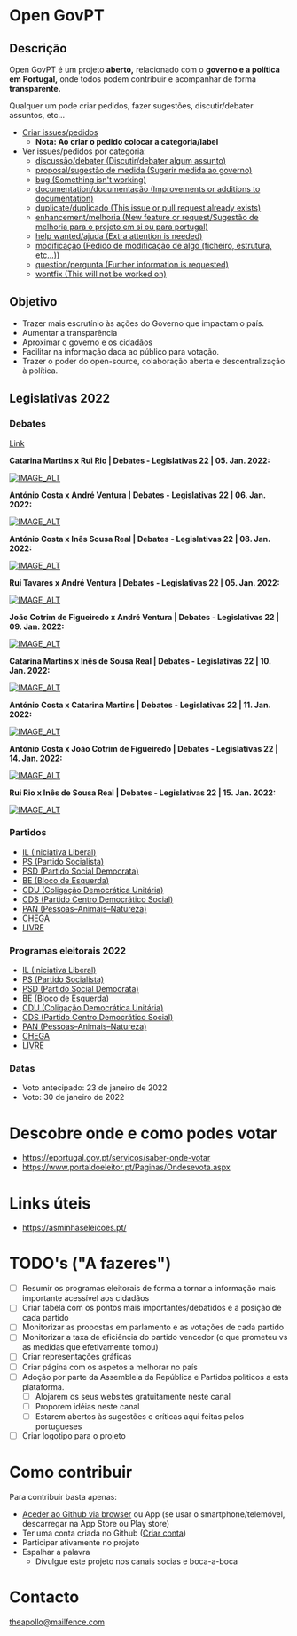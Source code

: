 # Open GovPT

## Descrição

Open GovPT é um projeto **aberto,** relacionado com o **governo e a política em Portugal,** onde todos podem contribuir e acompanhar de forma **transparente.**

Qualquer um pode criar pedidos, fazer sugestões, discutir/debater assuntos, etc...

* [Criar issues/pedidos](https://github.com/theapollodev/opengovpt/issues/new)
  + **Nota: Ao criar o pedido colocar a categoria/label**
* Ver issues/pedidos por categoria:
  + [discussão/debater (Discutir/debater algum assunto)](https://github.com/theapollodev/opengovpt/labels/discuss%C3%A3o%2Fdebater)
  + [proposal/sugestão de medida (Sugerir medida ao governo)](https://github.com/theapollodev/opengovpt/labels/proposal%2Fsugest%C3%A3o%20de%20medida)
  + [bug (Something isn't working)](https://github.com/theapollodev/opengovpt/labels/bug)
  + [documentation/documentação (Improvements or additions to documentation)](https://github.com/theapollodev/opengovpt/labels/documentation%2Fdocumenta%C3%A7%C3%A3o)
  + [duplicate/duplicado (This issue or pull request already exists)](https://github.com/theapollodev/opengovpt/labels/duplicate%2Fduplicado)
  + [enhancement/melhoria (New feature or request/Sugestão de melhoria para o projeto em si ou para portugal)](https://github.com/theapollodev/opengovpt/labels/enhancement%2Fmelhoria)
  + [help wanted/ajuda (Extra attention is needed)](https://github.com/theapollodev/opengovpt/labels/help%20wanted%2Fajuda)
  + [modificação (Pedido de modificação de algo (ficheiro, estrutura, etc...))](https://github.com/theapollodev/opengovpt/labels/modifica%C3%A7%C3%A3o)
  + [question/pergunta (Further information is requested)](https://github.com/theapollodev/opengovpt/labels/question%2Fpergunta)
  + [wontfix (This will not be worked on)](https://github.com/theapollodev/opengovpt/labels/wontfix)

## Objetivo

* Trazer mais escrutínio às ações do Governo que impactam o país.
* Aumentar a transparência
* Aproximar o governo e os cidadãos
* Facilitar na informação dada ao público para votação.
* Trazer o poder do open-source, colaboração aberta e descentralização à política.

## Legislativas 2022

### Debates

[Link](https://www.youtube.com/watch?v=MmOfP5C91GY&list=PLWV3iGaBzBZJLPEJiLY6ZYqQZcS8lz1yG)

**Catarina Martins x Rui Rio | Debates - Legislativas 22 | 05. Jan. 2022:**

[![IMAGE_ALT](http://img.youtube.com/vi/MmOfP5C91GY/0.jpg)](https://youtu.be/MmOfP5C91GY?list=PLWV3iGaBzBZJLPEJiLY6ZYqQZcS8lz1yG)

**António Costa x André Ventura | Debates - Legislativas 22 | 06. Jan. 2022:**

[![IMAGE_ALT](http://img.youtube.com/vi/a-JWXccTuso/0.jpg)](https://www.youtube.com/watch?v=a-JWXccTuso&list=PLWV3iGaBzBZJLPEJiLY6ZYqQZcS8lz1yG&index=2)

**António Costa x Inês Sousa Real | Debates - Legislativas 22 | 08. Jan. 2022:**

[![IMAGE_ALT](http://img.youtube.com/vi/ODSnceXh-oA/0.jpg)](https://www.youtube.com/watch?v=ODSnceXh-oA&list=PLWV3iGaBzBZJLPEJiLY6ZYqQZcS8lz1yG&index=6)

**Rui Tavares x André Ventura | Debates - Legislativas 22 | 05. Jan. 2022:**

[![IMAGE_ALT](http://img.youtube.com/vi/lMZdnnBp5sU/0.jpg)](https://www.youtube.com/watch?v=lMZdnnBp5sU&list=PLWV3iGaBzBZJLPEJiLY6ZYqQZcS8lz1yG&index=7)

**João Cotrim de Figueiredo x André Ventura | Debates - Legislativas 22 | 09. Jan. 2022:**

[![IMAGE_ALT](http://img.youtube.com/vi/NYhVLAr2TKA/0.jpg)](https://www.youtube.com/watch?v=NYhVLAr2TKA&list=PLWV3iGaBzBZJLPEJiLY6ZYqQZcS8lz1yG&index=8)

**Catarina Martins x Inês de Sousa Real | Debates - Legislativas 22 | 10. Jan. 2022:**

[![IMAGE_ALT](http://img.youtube.com/vi/MbJM3AuRcNs/0.jpg)](https://www.youtube.com/watch?v=MbJM3AuRcNs&list=PLWV3iGaBzBZJLPEJiLY6ZYqQZcS8lz1yG&index=9)

**António Costa x Catarina Martins | Debates - Legislativas 22 | 11. Jan. 2022:**

[![IMAGE_ALT](http://img.youtube.com/vi/qYgRgK_HoLw/0.jpg)](https://www.youtube.com/watch?v=qYgRgK_HoLw&list=PLWV3iGaBzBZJLPEJiLY6ZYqQZcS8lz1yG&index=10)

**António Costa x João Cotrim de Figueiredo | Debates - Legislativas 22 | 14. Jan. 2022:**

[![IMAGE_ALT](http://img.youtube.com/vi/ZT4a_VXcJ2E/0.jpg)](https://www.youtube.com/watch?v=ZT4a_VXcJ2E&list=PLWV3iGaBzBZJLPEJiLY6ZYqQZcS8lz1yG&index=12)

**Rui Rio x Inês de Sousa Real | Debates - Legislativas 22 | 15. Jan. 2022:**

[![IMAGE_ALT](http://img.youtube.com/vi/rCwdCwzpsto/0.jpg)](https://www.youtube.com/watch?v=rCwdCwzpsto&list=PLWV3iGaBzBZJLPEJiLY6ZYqQZcS8lz1yG&index=13)

### Partidos

* [IL (Iniciativa Liberal)](https://iniciativaliberal.pt/)
* [PS (Partido Socialista)](https://ps.pt/)
* [PSD (Partido Social Democrata)](https://www.psd.pt/)
* [BE (Bloco de Esquerda)](https://programa2022.bloco.org/)
* [CDU (Coligação Democrática Unitária)](https://www.cdu.pt/2022/inicio)
* [CDS (Partido Centro Democrático Social)](https://www.cdslegislativas2022.com/)
* [PAN (Pessoas–Animais–Natureza)](https://www.pan.com.pt/)
* [CHEGA](https://partidochega.pt/)
* [LIVRE](https://partidolivre.pt/)

### Programas eleitorais 2022

* [IL (Iniciativa Liberal)](https://github.com/theapollodev/govpt/blob/main/programas-eleitorais-legislativas2022/il/programa-eleitoral-legislativas-2022-il.md)
* [PS (Partido Socialista)](https://github.com/theapollodev/govpt/blob/main/programas-eleitorais-legislativas2022/ps/programa-eleitoral-legislativas-2022-ps.md)
* [PSD (Partido Social Democrata)](https://github.com/theapollodev/govpt/blob/main/programas-eleitorais-legislativas2022/psd/programa-eleitoral-legislativas-2022-psd.md)
* [BE (Bloco de Esquerda)](https://github.com/theapollodev/govpt/blob/main/programas-eleitorais-legislativas2022/be/programa-eleitoral-legislativas-2022-be.md)
* [CDU (Coligação Democrática Unitária)](https://github.com/theapollodev/govpt/blob/main/programas-eleitorais-legislativas2022/cdu/programa-eleitoral-legislativas-2022-cdu.md)
* [CDS (Partido Centro Democrático Social)](https://github.com/theapollodev/govpt/blob/main/programas-eleitorais-legislativas2022/cds/programa-eleitoral-legislativas-2022-cds.md)
* [PAN (Pessoas–Animais–Natureza)](https://github.com/theapollodev/govpt/blob/main/programas-eleitorais-legislativas2022/pan/programa-eleitoral-legislativas-2022-pan.md)
* [CHEGA](https://github.com/theapollodev/govpt/blob/main/programas-eleitorais-legislativas2022/chega/programa-eleitoral-legislativas-2022-chega.md)
* [LIVRE](https://github.com/theapollodev/govpt/blob/main/programas-eleitorais-legislativas2022/livre/programa-eleitoral-legislativas-2022-livre.md)

### Datas

* Voto antecipado: 23 de janeiro de 2022
* Voto: 30 de janeiro de 2022

# Descobre onde e como podes votar

* https://eportugal.gov.pt/servicos/saber-onde-votar
* https://www.portaldoeleitor.pt/Paginas/Ondesevota.aspx

# Links úteis

* https://asminhaseleicoes.pt/

# TODO's ("A fazeres")

* [ ] Resumir os programas eleitorais de forma a tornar a informação mais importante acessível aos cidadãos
* [ ] Criar tabela com os pontos mais importantes/debatidos e a posição de cada partido
* [ ] Monitorizar as propostas em parlamento e as votações de cada partido
* [ ] Monitorizar a taxa de eficiência do partido vencedor (o que prometeu vs as medidas que efetivamente tomou)
* [ ] Criar representações gráficas
* [ ] Criar página com os aspetos a melhorar no país
* [ ] Adoção por parte da Assembleia da República e Partidos políticos a esta plataforma.
  + [ ] Alojarem os seus websites gratuitamente neste canal
  + [ ] Proporem idéias neste canal
  + [ ] Estarem abertos às sugestões e críticas aqui feitas pelos portugueses
* [ ] Criar logotipo para o projeto

# Como contribuir

Para contribuir basta apenas:

* [Aceder ao Github via browser](https://github.com/) ou App (se usar o smartphone/telemóvel, descarregar na App Store ou Play store)
* Ter uma conta criada no Github ([Criar conta](https://github.com/signup))
* Participar ativamente no projeto
* Espalhar a palavra
  + Divulgue este projeto nos canais socias e boca-a-boca

# Contacto

theapollo@mailfence.com
